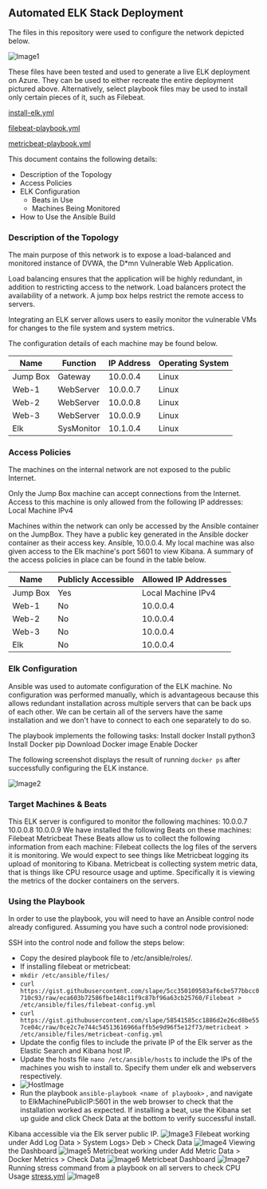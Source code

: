 ## Automated ELK Stack Deployment

The files in this repository were used to configure the network depicted below.

![Image1](Images/ConnorSandersProject1.png)

These files have been tested and used to generate a live ELK deployment on Azure. They can be used to either recreate the entire deployment pictured above. Alternatively, select playbook files may be used to install only certain pieces of it, such as Filebeat.

[install-elk.yml](Ansible/install-elk.yml)

[filebeat-playbook.yml](Ansible/filebeat-playbook.yml)

[metricbeat-playbook.yml](Ansbile/metricbeat-playbook.yml)
	  
This document contains the following details:
- Description of the Topology
- Access Policies
- ELK Configuration
  - Beats in Use
  - Machines Being Monitored
- How to Use the Ansible Build


### Description of the Topology

The main purpose of this network is to expose a load-balanced and monitored instance of DVWA, the D*mn Vulnerable Web Application.

Load balancing ensures that the application will be highly redundant, in addition to restricting access to the network.
	Load balancers protect the availability of a network. A jump box helps restrict the remote access to servers.

Integrating an ELK server allows users to easily monitor the vulnerable VMs for changes to the file system and system metrics.

The configuration details of each machine may be found below.

| Name     | Function  | IP Address | Operating System |
|----------|-----------|------------|------------------|
| Jump Box | Gateway   | 10.0.0.4   | Linux            |
| Web-1    | WebServer | 10.0.0.7   | Linux            |
| Web-2    | WebServer | 10.0.0.8   | Linux            |
| Web-3    | WebServer | 10.0.0.9   | Linux            |
| Elk      | SysMonitor| 10.1.0.4   | Linux            |

### Access Policies

The machines on the internal network are not exposed to the public Internet. 

Only the Jump Box machine can accept connections from the Internet. Access to this machine is only allowed from the following IP addresses:
		Local Machine IPv4

Machines within the network can only be accessed by the Ansible container on the JumpBox. They have a public key generated in the Ansible docker container as their access key.
		Ansible, 10.0.0.4. My local machine was also given access to the Elk machine's port 5601 to view Kibana.
A summary of the access policies in place can be found in the table below.

| Name     | Publicly Accessible | Allowed IP Addresses |
|----------|---------------------|----------------------|
| Jump Box | Yes                 | Local Machine IPv4
| Web-1    | No                  | 10.0.0.4             |
| Web-2    | No                  | 10.0.0.4             |
| Web-3    | No                  | 10.0.0.4             |
| Elk      | No                  | 10.0.0.4             |


### Elk Configuration

Ansible was used to automate configuration of the ELK machine. No configuration was performed manually, which is advantageous because this allows redundant installation across multiple servers that can be back ups of each other. We can be certain all of the servers have the same installation and we don't have to connect to each one separately to do so.
		
The playbook implements the following tasks:
	Install docker
	Install python3
	Install Docker pip
	Download Docker image
	Enable Docker

The following screenshot displays the result of running `docker ps` after successfully configuring the ELK instance.

![Image2](Images/docker_ps_output.png)
### Target Machines & Beats
This ELK server is configured to monitor the following machines:
	10.0.0.7
	10.0.0.8
	10.0.0.9
We have installed the following Beats on these machines:
	Filebeat
	Metricbeat
These Beats allow us to collect the following information from each machine:
	Filebeat collects the log files of the servers it is monitoring. We would expect to see things like Metricbeat logging its upload of monitoring to Kibana. Metricbeat is collecting system metric data, that is things like CPU resource usage and uptime. Specifically it is viewing the metrics of the docker containers on the servers.
	
### Using the Playbook
In order to use the playbook, you will need to have an Ansible control node already configured. Assuming you have such a control node provisioned: 

SSH into the control node and follow the steps below:

- Copy the desired playbook file to /etc/ansible/roles/.
- If installing filebeat or metricbeat: 
- `mkdir /etc/ansible/files/`
- `curl https://gist.githubusercontent.com/slape/5cc350109583af6cbe577bbcc0710c93/raw/eca603b72586fbe148c11f9c87bf96a63cb25760/Filebeat > /etc/ansible/files/filebeat-config.yml` 
- `curl https://gist.githubusercontent.com/slape/58541585cc1886d2e26cd8be557ce04c/raw/0ce2c7e744c54513616966affb5e9d96f5e12f73/metricbeat > /etc/ansible/files/metricbeat-config.yml`
- Update the config files to include the private IP of the Elk server as the Elastic Search and Kibana host IP.
- Update the hosts file `nano /etc/ansible/hosts` to include the IPs of the machines you wish to install to. Specify them under elk and webservers respectively.
- ![HostImage](Images/hosts.PNG)
- Run the playbook `ansible-playbook <name of playbook>` , and navigate to ElkMachinePublicIP:5601 in the web browser to check that the installation worked as expected. If installing a beat, use the Kibana set up guide and click Check Data at the bottom to verify successful install.

Kibana accessible via the Elk server public IP.
![Image3](Images/elkkibanacap.PNG)
Filebeat working under Add Log Data > System Logs> Deb > Check Data
![Image4](Images/filebeatcap.PNG)
Viewing the Dashboard
![Image5](Images/filebeatcap2.PNG)
Metricbeat working under Add Metric Data > Docker Metrics > Check Data
![Image6](Images/metriccap1.PNG)
Metricbeat Dashboard
![Image7](Images/metriccap2.PNG)
Running stress command from a playbook on all servers to check CPU Usage
[stress.yml](Ansible/stress.yml)
![Image8](Images/stresscap.PNG)
